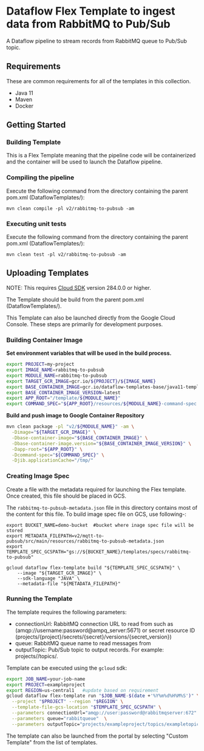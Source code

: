 # Dataflow Flex Template to ingest data from RabbitMQ to Pub/Sub

A Dataflow pipeline to stream records from RabbitMQ queue to Pub/Sub topic.

## Requirements

These are common requirements for all of the templates in this collection.

*   Java 11
*   Maven
*   Docker

## Getting Started

### Building Template

This is a Flex Template meaning that the pipeline code will be containerized and
the container will be used to launch the Dataflow pipeline.

### Compiling the pipeline

Execute the following command from the directory containing the parent pom.xml
(DataflowTemplates/):

```shell
mvn clean compile -pl v2/rabbitmq-to-pubsub -am
```

### Executing unit tests

Execute the following command from the directory containing the parent pom.xml
(DataflowTemplates/):

```shell
mvn clean test -pl v2/rabbitmq-to-pubsub -am
```

## Uploading Templates

NOTE: This requires [Cloud SDK](https://cloud.google.com/sdk/downloads) version
284.0.0 or higher.

The Template should be build from the parent pom.xml (DataflowTemplates/).

This Template can also be launched directly from the Google Cloud Console. These
steps are primarily for development purposes.

### Building Container Image

__Set environment variables that will be used in the build process.__

```sh
export PROJECT=my-project
export IMAGE_NAME=rabbitmq-to-pubsub
export MODULE_NAME=rabbitmq-to-pubsub
export TARGET_GCR_IMAGE=gcr.io/${PROJECT}/${IMAGE_NAME}
export BASE_CONTAINER_IMAGE=gcr.io/dataflow-templates-base/java11-template-launcher-base
export BASE_CONTAINER_IMAGE_VERSION=latest
export APP_ROOT="/template/${MODULE_NAME}"
export COMMAND_SPEC="${APP_ROOT}/resources/${MODULE_NAME}-command-spec.json"
```

__Build and push image to Google Container Repository__

```sh
mvn clean package -pl "v2/${MODULE_NAME}" -am \
  -Dimage="${TARGET_GCR_IMAGE}" \
  -Dbase-container-image="${BASE_CONTAINER_IMAGE}" \
  -Dbase-container-image.version="${BASE_CONTAINER_IMAGE_VERSION}" \
  -Dapp-root="${APP_ROOT}" \
  -Dcommand-spec="${COMMAND_SPEC}" \
  -Djib.applicationCache="/tmp/"
```

### Creating Image Spec

Create a file with the metadata required for launching the Flex template. Once
created, this file should be placed in GCS.

The `rabbitmq-to-pubsub-metadata.json` file in this directory
contains most of the content for this file. To build image spec file on GCS, use following-:
```shell
export BUCKET_NAME=demo-bucket  #bucket where inage spec file will be stored
export METADATA_FILEPATH=v2/mqtt-to-pubsub/src/main/resources/rabbitmq-to-pubsub-metadata.json
export TEMPLATE_SPEC_GCSPATH="gs://${BUCKET_NAME}/templates/specs/rabbitmq-to-pubsub"

gcloud dataflow flex-template build "${TEMPLATE_SPEC_GCSPATH}" \
    --image "${TARGET_GCR_IMAGE}" \
    --sdk-language "JAVA" \
    --metadata-file "${METADATA_FILEPATH}"
```

### Running the Template

The template requires the following parameters:

* connectionUrl: RabbitMQ connection URL to read from such as
(amqp://username:password@ampq_server:5671) or
secret resource ID (projects/{project}/secrets/{secret}/versions/{secret_version})
* queue: RabbitMQ queue name to read messages from
* outputTopic: Pub/Sub topic to output records. For example:
  projects/<project-id>/topics/<topic-name>.

Template can be executed using the `gcloud` sdk:

```sh
export JOB_NAME=your-job-name
export PROJECT=exampleproject
export REGION=us-central1   #update based on requirement
gcloud dataflow flex-template run "$JOB_NAME-$(date +'%Y%m%d%H%M%S')" \
  --project "$PROJECT" --region "$REGION" \
  --template-file-gcs-location "$TEMPLATE_SPEC_GCSPATH" \
  --parameters connectionUrl="amqp://user:password@rabbitmqserver:672" \
  --parameters queue="rabbitqueue"  \
  --parameters outputTopic="projects/exampleproject/topics/exampletopic" \
```
The template can also be launched from the portal by selecting "Custom Template"
from the list of templates.
